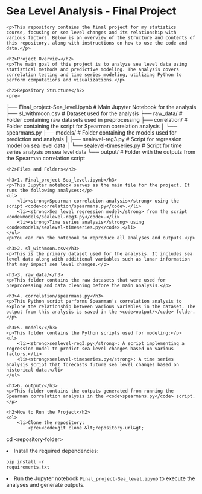 <!DOCTYPE html>
<html lang="en">
<head>
    <meta charset="UTF-8">
    <meta name="viewport" content="width=device-width, initial-scale=1.0">
    <title>Sea Level Analysis - Final Project</title>
</head>
<body>
    <h1>Sea Level Analysis - Final Project</h1>

    <p>This repository contains the final project for my statistics course, focusing on sea level changes and its relationship with various factors. Below is an overview of the structure and contents of this repository, along with instructions on how to use the code and data.</p>

    <h2>Project Overview</h2>
    <p>The main goal of this project is to analyze sea level data using statistical methods and predictive modeling. The analysis covers correlation testing and time series modeling, utilizing Python to perform computations and visualizations.</p>

    <h2>Repository Structure</h2>
    <pre>
├── Final_project-Sea_level.ipynb   # Main Jupyter Notebook for the analysis
├── sl_withmoon.csv                 # Dataset used for the analysis
├── raw_data/                       # Folder containing raw datasets used in preprocessing
├── correlation/                    # Folder containing the script for Spearman correlation analysis
│   └── spearmans.py
├── models/                         # Folder containing the models used for prediction and analysis
│   ├── sealevel-reg3.py            # Script for regression model on sea level data
│   └── sealevel-timeseries.py      # Script for time series analysis on sea level data
└── output/                         # Folder with the outputs from the Spearman correlation script
    </pre>

    <h2>Files and Folders</h2>

    <h3>1. Final_project-Sea_level.ipynb</h3>
    <p>This Jupyter notebook serves as the main file for the project. It runs the following analyses:</p>
    <ul>
        <li><strong>Spearman correlation analysis</strong> using the script <code>correlation/spearmans.py</code>.</li>
        <li><strong>Sea level regression model</strong> from the script <code>models/sealevel-reg3.py</code>.</li>
        <li><strong>Time series analysis</strong> using <code>models/sealevel-timeseries.py</code>.</li>
    </ul>
    <p>You can run the notebook to reproduce all analyses and outputs.</p>

    <h3>2. sl_withmoon.csv</h3>
    <p>This is the primary dataset used for the analysis. It includes sea level data along with additional variables such as lunar information that may impact sea level changes.</p>

    <h3>3. raw_data/</h3>
    <p>This folder contains the raw datasets that were used for preprocessing and data cleaning before the main analysis.</p>

    <h3>4. correlation/spearmans.py</h3>
    <p>This Python script performs Spearman's correlation analysis to explore the relationship between various variables in the dataset. The output from this analysis is saved in the <code>output/</code> folder.</p>

    <h3>5. models/</h3>
    <p>This folder contains the Python scripts used for modeling:</p>
    <ul>
        <li><strong>sealevel-reg3.py</strong>: A script implementing a regression model to predict sea level changes based on various factors.</li>
        <li><strong>sealevel-timeseries.py</strong>: A time series analysis script that forecasts future sea level changes based on historical data.</li>
    </ul>

    <h3>6. output/</h3>
    <p>This folder contains the outputs generated from running the Spearman correlation analysis in the <code>spearmans.py</code> script.</p>

    <h2>How to Run the Project</h2>
    <ol>
        <li>Clone the repository:
            <pre><code>git clone &lt;repository-url&gt;
cd &lt;repository-folder&gt;</code></pre>
        </li>
        <li>Install the required dependencies:
            <pre><code>pip install -r requirements.txt</code></pre>
        </li>
        <li>Run the Jupyter notebook <code>Final_project-Sea_level.ipynb</code> to execute the analyses and generate outputs.</li>
    </ol>
</body>
</html>
